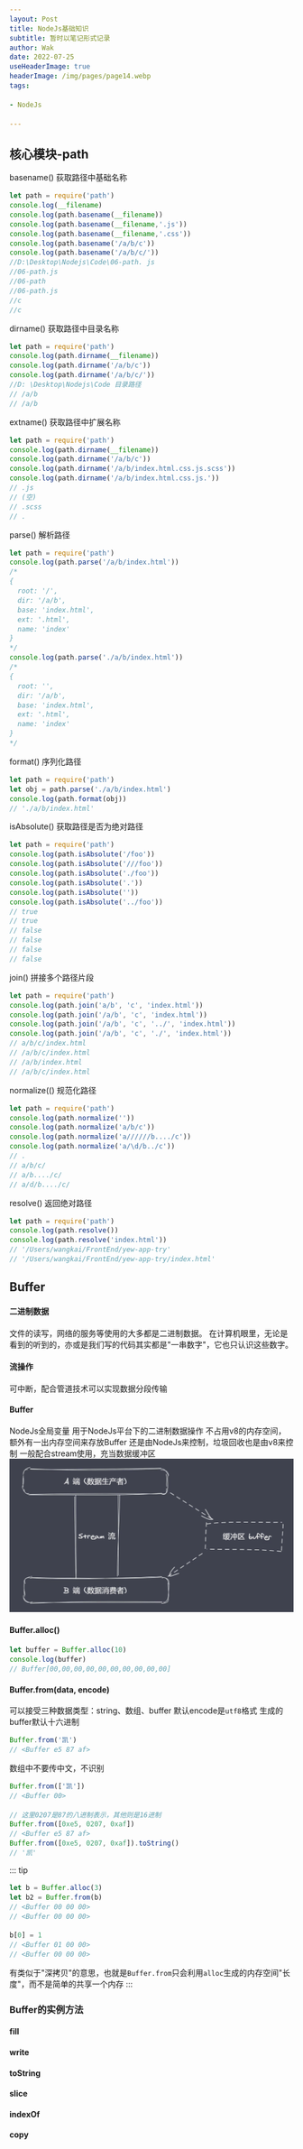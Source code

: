 ```yaml
---
layout: Post  
title: NodeJs基础知识    
subtitle: 暂时以笔记形式记录    
author: Wak  
date: 2022-07-25  
useHeaderImage: true  
headerImage: /img/pages/page14.webp  
tags:

- NodeJs

---
```


## 核心模块-path
basename() 荻取路径中基础名称  
```typescript
let path = require('path')
console.log(__filename)
console.log(path.basename(__filename))
console.log(path.basename(__filename,'.js'))
console.log(path.basename(__filename,'.css'))
console.log(path.basename('/a/b/c'))
console.log(path.basename('/a/b/c/'))
//D:\Desktop\Nodejs\Code\06-path. js
//06-path.js
//06-path
//06-path.js
//c
//c
```
dirname() 获取路径中目录名称  
```typescript
let path = require('path')
console.log(path.dirname(__filename))
console.log(path.dirname('/a/b/c'))
console.log(path.dirname('/a/b/c/'))
//D: \Desktop\Nodejs\Code 目录路径
// /a/b
// /a/b
```
extname() 获取路径中扩展名称  
```typescript
let path = require('path')
console.log(path.dirname(__filename))
console.log(path.dirname('/a/b/c'))
console.log(path.dirname('/a/b/index.html.css.js.scss'))
console.log(path.dirname('/a/b/index.html.css.js.'))
// .js
// (空)
// .scss
// .
```
parse() 解析路径
```typescript
let path = require('path')
console.log(path.parse('/a/b/index.html'))
/*
{
  root: '/',
  dir: '/a/b',
  base: 'index.html',
  ext: '.html',
  name: 'index'
}
*/
console.log(path.parse('./a/b/index.html'))
/*
{
  root: '',
  dir: '/a/b',
  base: 'index.html',
  ext: '.html',
  name: 'index'
}
*/
```
format() 序列化路径
```typescript
let path = require('path')
let obj = path.parse('./a/b/index.html')
console.log(path.format(obj))
// './a/b/index.html'
```
isAbsolute() 获取路径是否为绝对路径  
```typescript
let path = require('path')
console.log(path.isAbsolute('/foo'))
console.log(path.isAbsolute('///foo'))
console.log(path.isAbsolute('./foo'))
console.log(path.isAbsolute('.'))
console.log(path.isAbsolute(''))
console.log(path.isAbsolute('../foo'))
// true
// true
// false
// false
// false
// false
```
join() 拼接多个路径片段
```typescript
let path = require('path')
console.log(path.join('a/b', 'c', 'index.html'))
console.log(path.join('/a/b', 'c', 'index.html'))
console.log(path.join('/a/b', 'c', '../', 'index.html'))
console.log(path.join('/a/b', 'c', './', 'index.html'))
// a/b/c/index.html
// /a/b/c/index.html
// /a/b/index.html
// /a/b/c/index.html
```
normalize(() 规范化路径
```typescript
let path = require('path')
console.log(path.normalize(''))
console.log(path.normalize('a/b/c'))
console.log(path.normalize('a//////b..../c'))
console.log(path.normalize('a/\d/b../c'))
// .
// a/b/c/
// a/b..../c/
// a/d/b..../c/
```
resolve() 返回绝对路径
```typescript
let path = require('path')
console.log(path.resolve())
console.log(path.resolve('index.html'))
// '/Users/wangkai/FrontEnd/yew-app-try'
// '/Users/wangkai/FrontEnd/yew-app-try/index.html'
```

## Buffer
#### 二进制数据
文件的读写，网络的服务等使用的大多都是二进制数据。
在计算机眼里，无论是看到的听到的，亦或是我们写的代码其实都是"一串数字"，它也只认识这些数字。
#### 流操作
可中断，配合管道技术可以实现数据分段传输
#### Buffer
NodeJs全局变量
用于NodeJs平台下的二进制数据操作
不占用v8的内存空间，额外有一出内存空间来存放Buffer
还是由NodeJs来控制，垃圾回收也是由v8来控制
一般配合stream使用，充当数据缓冲区
![buffer](../.vuepress/public/img/article/NodeJs-basic/buffer.png)

#### Buffer.alloc()
```javascript
let buffer = Buffer.alloc(10)
console.log(buffer)
// Buffer[00,00,00,00,00,00,00,00,00,00]
```
#### Buffer.from(data, encode)
可以接受三种数据类型：string、数组、buffer
默认encode是`utf8`格式
生成的buffer默认十六进制
```javascript
Buffer.from('凯')
// <Buffer e5 87 af>
```
数组中不要传中文，不识别
```javascript
Buffer.from(['凯'])
// <Buffer 00>

// 这里0207是87的八进制表示，其他则是16进制
Buffer.from([0xe5, 0207, 0xaf])
// <Buffer e5 87 af>
Buffer.from([0xe5, 0207, 0xaf]).toString()
// '凯'
```

::: tip
```javascript
let b = Buffer.alloc(3)
let b2 = Buffer.from(b)
// <Buffer 00 00 00>
// <Buffer 00 00 00>

b[0] = 1
// <Buffer 01 00 00>
// <Buffer 00 00 00>
```
有类似于"深拷贝"的意思，也就是`Buffer.from`只会利用`alloc`生成的内存空间"长度"，而不是简单的共享一个内存
:::

### Buffer的实例方法
#### fill


#### write
#### toString
#### slice
#### indexOf
#### copy





















